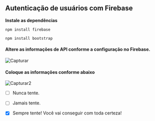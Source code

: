 ## Autenticação de usuários com Firebase

**Instale as dependências**

```
npm install firebase
```

```
npm install bootstrap
```

#### Altere as informações de API conforme a configuração no Firebase.

![Capturar](https://user-images.githubusercontent.com/54046641/122571824-83498b80-d023-11eb-8b85-0b30718d13fe.PNG)

#### Coloque as informações conforme abaixo

![Capturar2](https://user-images.githubusercontent.com/54046641/122572121-cf94cb80-d023-11eb-8f88-568d4afa19b1.PNG)

- [ ] Nunca tente.
- [ ] Jamais tente.
- [x] Sempre tente! Você vai conseguir com toda certeza!

